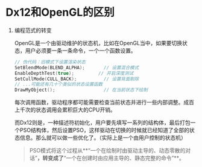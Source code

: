 # Dx12和OpenGL的区别

1. 编程范式的转变

   OpenGL是一个由驱动维护的状态机，比如在OpenGL当中，如果要切换状态，用户必须要一条一条命令，一个一个函数设置。

   ```c++
   // 伪代码：旧模式下设置渲染状态
   SetBlendMode(BLEND_ALPHA);       // 设置混合模式
   EnableDepthTest(true);         // 开启深度测试
   SetCullMode(CULL_BACK);          // 设置背面剔除
   // ...可能还有几十个类似的状态设置函数
   DrawMyObject();                  // 在当前状态下绘制
   ```

   每次调用函数，驱动程序都可能需要检查当前状态并进行一些内部调整。成百上千次的状态调用会累积巨大的CPU开销。

   而Dx12则是，一种描述符初始化，用户要先填写一系列的结构体，最后打包一个PSO结构体，然后设置PSO，这样驱动在切换的时候就已经知道了全部的状态信息。那么就可以做一些优化了。（实际上是一个由用户控制的状态机）

   > PSO模式将这个过程从**“一个在绘制时由驱动主导的、动态零散的对话”**，转变成了**“一个在创建时由应用主导的、静态完整的命令”**。